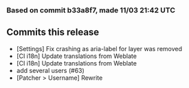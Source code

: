 ### Based on commit b33a8f7, made 11/03 21:42 UTC
## Commits this release
  - [Settings] Fix crashing as aria-label for layer was removed
  - [CI i18n] Update translations from Weblate
  - [CI i18n] Update translations from Weblate
  - add several users (#63)
  - [Patcher > Username] Rewrite